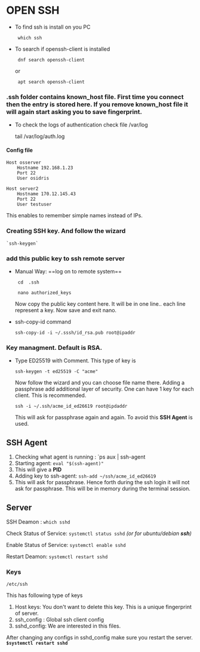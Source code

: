 # OPEN SSH

- To find ssh is install on you PC

   ` which ssh`

- To search if openssh-client is installed

   ` dnf search openssh-client`

    or

   ` apt search openssh-client`


### .ssh folder contains known_host file. First time you connect then the entry is stored here. If you remove known_host file it will again start asking you to save fingerprint.

- To check the logs of authentication check file /var/log

    tail /var/log/auth.log

#### Config file
```
Host osserver
    Hostname 192.168.1.23
    Port 22
    User osidris

Host server2
    Hostname 170.12.145.43
    Port 22
    User testuser
```

This enables to remember simple names instead of IPs.

### Creating SSH key. And follow the wizard

    `ssh-keygen`

### add this public key to ssh remote server

 - Manual Way: ==log on to remote system==

    ` cd  .ssh`

    ` nano authorized_keys`

    Now copy the public key content here. It will be in one line.. each line represent a key. Now save and exit nano.

 - ssh-copy-id command

    `ssh-copy-id -i ~/.sssh/id_rsa.pub root@ipaddr`

### Key managment. Default is RSA.
 - Type ED25519 with Comment. This type of key is

    `ssh-keygen -t ed25519 -C "acme"`

    Now follow the wizard and you can choose file name there. Adding a passphrase add additional layer of security. One can have 1 key for each client. This is recommended.

    `ssh -i ~/.ssh/acme_id_ed26619 root@ipdaddr`

    This will ask for passphrase again and again. To avoid this **SSH Agent** is used.

## SSH Agent

 1. Checking what agent is running : `ps aux | ssh-agent
 2. Starting agent: `eval "$(ssh-agent)"`
 3. This will give a **PID**
 4. Adding key to ssh-agent: `ssh-add ~/ssh/acme_id_ed26619`
 5. This will ask for passphrase. Hence forth during the ssh login it will not ask for passphrase. This will be in memory during the terminal session.




## Server
SSH Deamon : `which sshd`

Check Status of Service: `systemctl status sshd`    *(or for ubuntu/debian **ssh**)*

Enable Status of Service: `systemctl enable sshd`


Restart Deamon: `systemctl restart sshd`


### Keys

`/etc/ssh`

This has following type of keys

1. Host keys: You don't want to delete this key. This is a unique fingerprint of server.
2. ssh_config : Global ssh client config
3. sshd_config: We are interested in this files.

After changing any configs in sshd_config make sure you restart the server. **`$systemctl restart sshd`**


